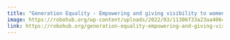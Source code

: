 ```yaml
---
title: "Generation Equality - Empowering and giving visibility to women in robotics"
image: https://robohub.org/wp-content/uploads/2022/03/11306f33a23aa4064a12c0476ee52012.jpg
link: https://robohub.org/generation-equality-empowering-and-giving-visibility-to-women-in-robotics/
---
```

